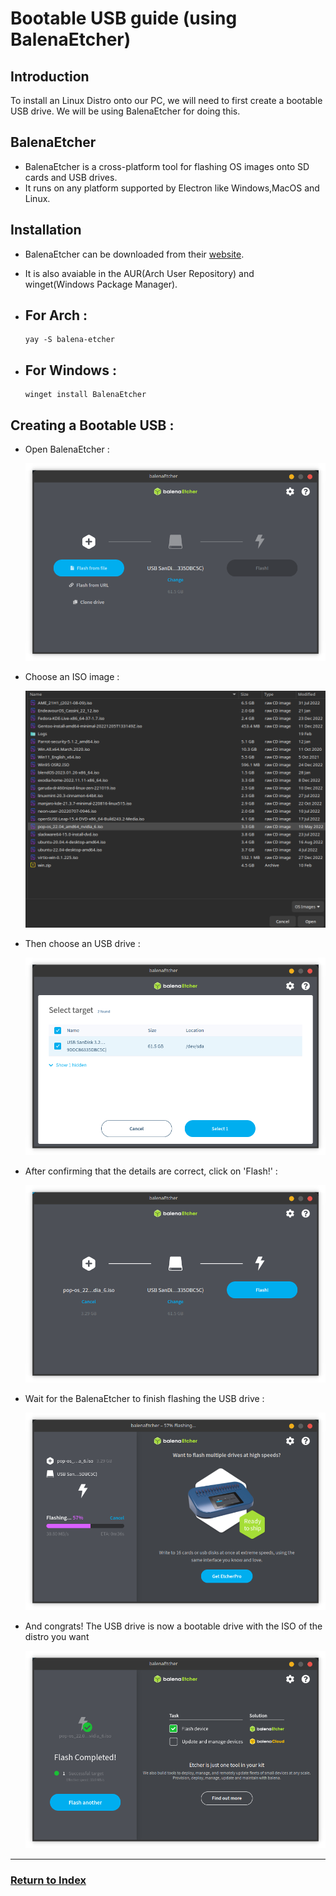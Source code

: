 # Bootable USB guide (using BalenaEtcher)

## Introduction

To install an Linux Distro onto our PC, we will need to first create a bootable USB drive.
We will be using BalenaEtcher for doing this.

## BalenaEtcher

- BalenaEtcher is a cross-platform tool for flashing OS images onto SD cards and USB drives.
- It runs on any platform supported by Electron like Windows,MacOS and Linux.

## Installation

- BalenaEtcher can be downloaded from their [website](https://www.balena.io/etcher).

- It is also avaiable in the AUR(Arch User Repository) and winget(Windows Package Manager).

- ## For Arch :
  
  ```
  yay -S balena-etcher
  ```

- ## For Windows :
  
  ```
  winget install BalenaEtcher
  ```

## Creating a Bootable USB :

- Open BalenaEtcher :
  
  ![Image](Step1.png)

- Choose an ISO image : 
  
  ![Image](Step2.png)

- Then choose an USB drive : 
  
  ![Image](Step3.png)

- After confirming that the details are correct, click on 'Flash!' :
  
  ![Image](Step4.png)

- Wait for the BalenaEtcher to finish flashing the USB drive :
  
  ![Image](Step5.png)

- And congrats! The USB drive is now a bootable drive with the ISO of the distro you want
  
  ![Image](Step6.png)

---

### [Return to Index](../)

